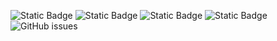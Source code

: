 ![Static Badge](https://img.shields.io/badge/blacklists-61-000000) ![Static Badge](https://img.shields.io/badge/blacklisted-2983848-cc0000) ![Static Badge](https://img.shields.io/badge/whitelisted-2254-00CC00) ![Static Badge](https://img.shields.io/badge/streaming_blacklist-28107-000000) ![GitHub issues](https://img.shields.io/github/issues/fabriziosalmi/blacklists)
